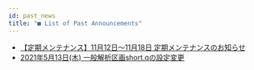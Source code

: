 ```yaml
---
id: past_news
title: "■ List of Past Announcements"
---
```


- [【定期メンテナンス】11月12日～11月18日 定期メンテナンスのお知らせ](/news/N2021_1112_scheduledMaintainance)
- [2021年5月13日(木) 一般解析区画short.qの設定変更](/news/2021_0512_shortQ)
